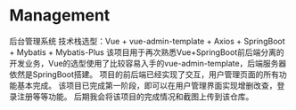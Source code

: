 # Management
后台管理系统 技术栈选型：Vue + vue-admin-template + Axios + SpringBoot + Mybatis + Mybatis-Plus  该项目用于再次熟悉Vue+SpringBoot前后端分离的开发业务，Vue的选型使用了比较容易入手的vue-admin-template，后端服务器依然是SpringBoot搭建。  项目的前后端已经实现了交互，用户管理页面的所有功能基本完成。  该项目已完成第一阶段，即可以在用户管理界面实现增删改查，登录注册等等功能。  后期我会将该项目的完成情况和截图上传到该仓库。
